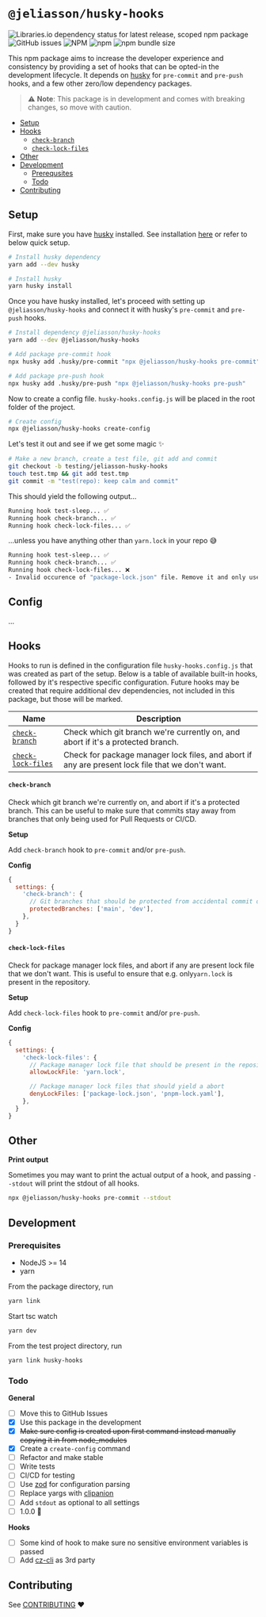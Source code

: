 # `@jeliasson/husky-hooks`

![Libraries.io dependency status for latest release, scoped npm package](https://img.shields.io/librariesio/release/npm/@jeliasson/husky-hooks)
![GitHub issues](https://img.shields.io/github/issues/jeliasson/husky-hooks)
![NPM](https://img.shields.io/npm/l/@jeliasson/husky-hooks)
![npm](https://img.shields.io/npm/v/@jeliasson/husky-hooks)
![npm bundle size](https://img.shields.io/bundlephobia/min/@jeliasson/husky-hooks)

This npm package aims to increase the developer experience and consistency by providing a set of hooks that can be opted-in the development lifecycle. It depends on [husky](https://www.npmjs.com/package/husky) for `pre-commit` and `pre-push` hooks, and a few other zero/low dependency packages.

> :warning: **Note**: This package is in development and comes with breaking changes, so move with caution.

- [Setup](#setup)
- [Hooks](#hooks)
  - [`check-branch`](#check-branch)
  - [`check-lock-files`](#check-lock-files)
- [Other](#other)
- [Development](#development)
  - [Prerequsites](#prerequsites)
  - [Todo](#todo)
- [Contributing](#contributing)

## Setup

First, make sure you have [husky](https://www.npmjs.com/package/husky) installed. See installation [here](https://typicode.github.io/husky/#/?id=manual) or refer to below quick setup.

```bash
# Install husky dependency
yarn add --dev husky

# Install husky
yarn husky install
```

Once you have husky installed, let's proceed with setting up `@jeliasson/husky-hooks` and connect it with husky's `pre-commit` and `pre-push` hooks.

```bash
# Install dependency @jeliasson/husky-hooks
yarn add --dev @jeliasson/husky-hooks

# Add package pre-commit hook
npx husky add .husky/pre-commit "npx @jeliasson/husky-hooks pre-commit"

# Add package pre-push hook
npx husky add .husky/pre-push "npx @jeliasson/husky-hooks pre-push"
```

Now to create a config file. `husky-hooks.config.js` will be placed in the root folder of the project.

```bash
# Create config
npx @jeliasson/husky-hooks create-config
```

Let's test it out and see if we get some magic ✨

```bash
# Make a new branch, create a test file, git add and commit
git checkout -b testing/jeliasson-husky-hooks
touch test.tmp && git add test.tmp
git commit -m "test(repo): keep calm and commit"
```

This should yield the following output...

```bash
Running hook test-sleep... ✅
Running hook check-branch... ✅
Running hook check-lock-files... ✅
```

...unless you have anything other than `yarn.lock` in your repo 😅

```bash
Running hook test-sleep... ✅
Running hook check-branch... ✅
Running hook check-lock-files... ❌
- Invalid occurence of "package-lock.json" file. Remove it and only use "yarn.lock"
```

## Config

...

## Hooks

Hooks to run is defined in the configuration file `husky-hooks.config.js` that was created as part of the setup. Below is a table of available built-in hooks, followed by it's respective specific configuration. Future hooks may be created that require additional dev dependencies, not included in this package, but those will be marked.

| Name                                    | Description                                                                                      |
| --------------------------------------- | ------------------------------------------------------------------------------------------------ |
| [`check-branch`](#check-branch)         | Check which git branch we're currently on, and abort if it's a protected branch.                 |
| [`check-lock-files`](#check-lock-files) | Check for package manager lock files, and abort if any are present lock file that we don't want. |

#### `check-branch`

Check which git branch we're currently on, and abort if it's a protected branch. This can be useful to make sure that commits stay away from branches that only being used for Pull Requests or CI/CD.

**Setup**

Add `check-branch` hook to `pre-commit` and/or `pre-push`.

**Config**

```js
{
  settings: {
    'check-branch': {
      // Git branches that should be protected from accidental commit or push
      protectedBranches: ['main', 'dev'],
    },
  }
}
```

#### `check-lock-files`

Check for package manager lock files, and abort if any are present lock file that we don't want. This is useful to ensure that e.g. only`yarn.lock` is present in the repository.

**Setup**

Add `check-lock-files` hook to `pre-commit` and/or `pre-push`.

**Config**

```js
{
  settings: {
    'check-lock-files': {
      // Package manager lock file that should be present in the repository
      allowLockFile: 'yarn.lock',

      // Package manager lock files that should yield a abort
      denyLockFiles: ['package-lock.json', 'pnpm-lock.yaml'],
    },
  }
}
```

## Other

**Print output**

Sometimes you may want to print the actual output of a hook, and passing `--stdout` will print the stdout of all hooks.

```bash
npx @jeliasson/husky-hooks pre-commit --stdout
```

## Development

### Prerequisites

- NodeJS >= 14
- yarn

From the package directory, run

```bash
yarn link
```

Start tsc watch

```bash
yarn dev
```

From the test project directory, run

```bash
yarn link husky-hooks
```

### Todo

**General**

- [ ] Move this to GitHub Issues
- [x] Use this package in the development
- [x] ~~Make sure config is created upon first command instead manually copying it in from node_modules~~
- [x] Create a `create-config` command
- [ ] Refactor and make stable
- [ ] Write tests
- [ ] CI/CD for testing
- [ ] Use [zod](https://www.npmjs.com/package/zod) for configuration parsing
- [ ] Replace yargs with [clipanion](https://www.npmjs.com/package/clipanion)
- [ ] Add `stdout` as optional to all settings
- [ ] 1.0.0 🚀

**Hooks**

- [ ] Some kind of hook to make sure no sensitive environment variables is passed
- [ ] Add [cz-cli](https://github.com/commitizen/cz-cli) as 3rd party

## Contributing

See [CONTRIBUTING](CONTRIBUTING.md) ❤️
